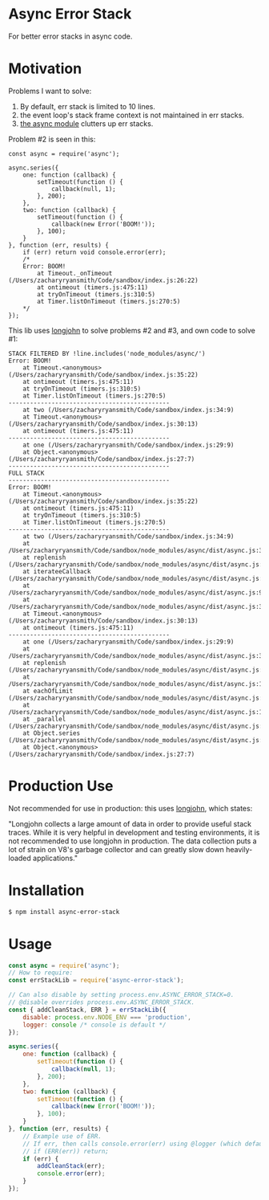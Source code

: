 # Async Error Stack

For better error stacks in async code.

# Motivation

Problems I want to solve:

1. By default, err stack is limited to 10 lines.
2. the event loop's stack frame context is not maintained in err stacks.
3. [the async module](https://www.npmjs.com/package/async) clutters up err stacks.

Problem #2 is seen in this:

```
const async = require('async');

async.series({
    one: function (callback) {
        setTimeout(function () {
            callback(null, 1);
        }, 200);
    },
    two: function (callback) {
        setTimeout(function () {
            callback(new Error('BOOM!'));
        }, 100);
    }
}, function (err, results) {
    if (err) return void console.error(err);
    /*
    Error: BOOM!
        at Timeout._onTimeout (/Users/zacharyryansmith/Code/sandbox/index.js:26:22)
        at ontimeout (timers.js:475:11)
        at tryOnTimeout (timers.js:310:5)
        at Timer.listOnTimeout (timers.js:270:5)
    */
});
```

This lib uses [longjohn](https://www.npmjs.com/package/longjohn) to solve problems #2 and #3, and own code to solve #1:

```
STACK FILTERED BY !line.includes('node_modules/async/')
Error: BOOM!
    at Timeout.<anonymous> (/Users/zacharyryansmith/Code/sandbox/index.js:35:22)
    at ontimeout (timers.js:475:11)
    at tryOnTimeout (timers.js:310:5)
    at Timer.listOnTimeout (timers.js:270:5)
---------------------------------------------
    at two (/Users/zacharyryansmith/Code/sandbox/index.js:34:9)
    at Timeout.<anonymous> (/Users/zacharyryansmith/Code/sandbox/index.js:30:13)
    at ontimeout (timers.js:475:11)
---------------------------------------------
    at one (/Users/zacharyryansmith/Code/sandbox/index.js:29:9)
    at Object.<anonymous> (/Users/zacharyryansmith/Code/sandbox/index.js:27:7)
---------------------------------------------
FULL STACK
---------------------------------------------
Error: BOOM!
    at Timeout.<anonymous> (/Users/zacharyryansmith/Code/sandbox/index.js:35:22)
    at ontimeout (timers.js:475:11)
    at tryOnTimeout (timers.js:310:5)
    at Timer.listOnTimeout (timers.js:270:5)
---------------------------------------------
    at two (/Users/zacharyryansmith/Code/sandbox/index.js:34:9)
    at /Users/zacharyryansmith/Code/sandbox/node_modules/async/dist/async.js:3866:24
    at replenish (/Users/zacharyryansmith/Code/sandbox/node_modules/async/dist/async.js:998:17)
    at iterateeCallback (/Users/zacharyryansmith/Code/sandbox/node_modules/async/dist/async.js:983:17)
    at /Users/zacharyryansmith/Code/sandbox/node_modules/async/dist/async.js:958:16
    at /Users/zacharyryansmith/Code/sandbox/node_modules/async/dist/async.js:3871:13
    at Timeout.<anonymous> (/Users/zacharyryansmith/Code/sandbox/index.js:30:13)
    at ontimeout (timers.js:475:11)
---------------------------------------------
    at one (/Users/zacharyryansmith/Code/sandbox/index.js:29:9)
    at /Users/zacharyryansmith/Code/sandbox/node_modules/async/dist/async.js:3866:24
    at replenish (/Users/zacharyryansmith/Code/sandbox/node_modules/async/dist/async.js:998:17)
    at /Users/zacharyryansmith/Code/sandbox/node_modules/async/dist/async.js:1002:9
    at eachOfLimit (/Users/zacharyryansmith/Code/sandbox/node_modules/async/dist/async.js:1027:24)
    at /Users/zacharyryansmith/Code/sandbox/node_modules/async/dist/async.js:1032:16
    at _parallel (/Users/zacharyryansmith/Code/sandbox/node_modules/async/dist/async.js:3865:5)
    at Object.series (/Users/zacharyryansmith/Code/sandbox/node_modules/async/dist/async.js:4721:5)
    at Object.<anonymous> (/Users/zacharyryansmith/Code/sandbox/index.js:27:7)
```

# Production Use

Not recommended for use in production: this uses [longjohn](https://www.npmjs.com/package/longjohn), which states:

"Longjohn collects a large amount of data in order to provide useful stack traces. While it is very helpful in development and testing environments, it is not recommended to use longjohn in production. The data collection puts a lot of strain on V8's garbage collector and can greatly slow down heavily-loaded applications."

# Installation
```sh
$ npm install async-error-stack
```

# Usage
```javascript
const async = require('async');
// How to require:
const errStackLib = require('async-error-stack');

// Can also disable by setting process.env.ASYNC_ERROR_STACK=0.
// @disable overrides process.env.ASYNC_ERROR_STACK.
const { addCleanStack, ERR } = errStackLib({
    disable: process.env.NODE_ENV === 'production',
    logger: console /* console is default */
});

async.series({
    one: function (callback) {
        setTimeout(function () {
            callback(null, 1);
        }, 200);
    },
    two: function (callback) {
        setTimeout(function () {
            callback(new Error('BOOM!'));
        }, 100);
    }
}, function (err, results) {
    // Example use of ERR.
    // If err, then calls console.error(err) using @logger (which defaults to console).
    // if (ERR(err)) return;
    if (err) {
        addCleanStack(err);
        console.error(err);
    }
});
```
